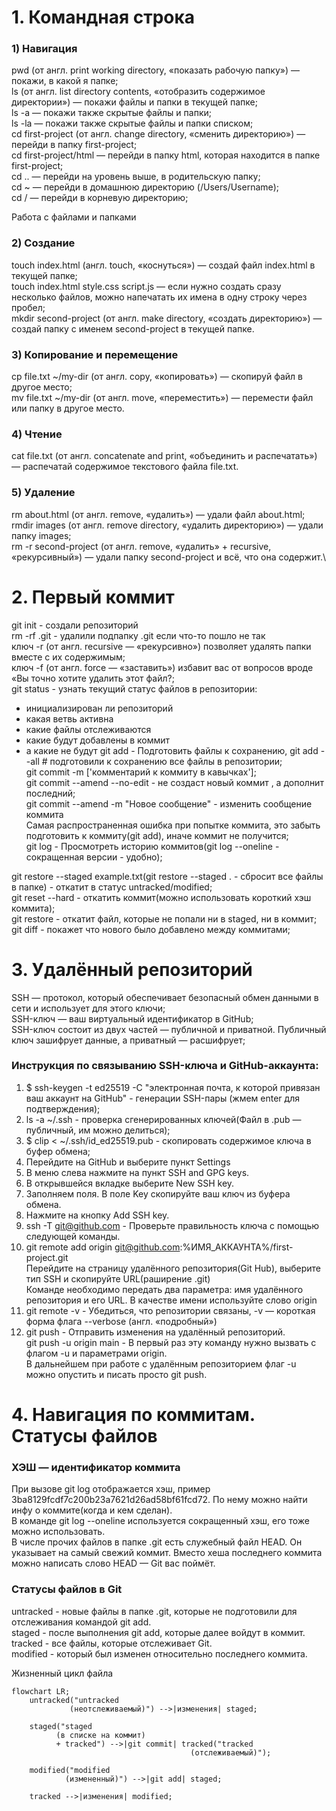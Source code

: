 # 1. Командная строка
### 1) Навигация
pwd (от англ. print working directory, «показать рабочую папку») — покажи, в какой я папке;  
ls (от англ. list directory contents, «отобразить содержимое директории») — покажи файлы и папки в текущей папке;  
ls -a — покажи также скрытые файлы и папки;  
ls -la — покажи также скрытые файлы и папки списком;  
cd first-project (от англ. change directory, «сменить директорию») — перейди в папку first-project;  
cd first-project/html — перейди в папку html, которая находится в папке first-project;  
cd .. — перейди на уровень выше, в родительскую папку;  
cd ~ — перейди в домашнюю директорию (/Users/Username);  
cd / — перейди в корневую директорию; 
 
Работа с файлами и папками  

### 2) Создание
touch index.html (англ. touch, «коснуться») — создай файл index.html в текущей папке;  
touch index.html style.css script.js — если нужно создать сразу несколько файлов, можно напечатать их имена в одну строку через пробел;  
mkdir second-project (от англ. make directory, «создать директорию») — создай папку с именем second-project в текущей папке.  
### 3) Копирование и перемещение  
cp file.txt ~/my-dir (от англ. copy, «копировать») — скопируй файл в другое место;  
mv file.txt ~/my-dir (от англ. move, «переместить») — перемести файл или папку в другое место.  
### 4) Чтение  
cat file.txt (от англ. concatenate and print, «объединить и распечатать») — распечатай содержимое текстового файла file.txt. 
### 5) Удаление  
rm about.html (от англ. remove, «удалить») — удали файл about.html;  
rmdir images (от англ. remove directory, «удалить директорию») — удали папку images;  
rm -r second-project (от англ. remove, «удалить» + recursive, «рекурсивный») — удали папку second-project и всё, что она содержит.\  

# 2. Первый коммит

git init - создали репозиторий   
rm -rf .git - удалили подпапку .git если что-то пошло не так  
	ключ -r (от англ. recursive — «рекурсивно») позволяет удалять папки вместе с их содержимым;  
	ключ -f (от англ. force — «заставить») избавит вас от вопросов вроде «Вы точно хотите удалить этот файл?;  
git status - узнать текущий статус файлов в репозитории:  
+ инициализирован ли репозиторий
+ какая ветвь активна
+ какие файлы отслеживаются
+ какие будут добавлены в коммит
+ а какие не будут
git add - Подготовить файлы к сохранению, git add --all # подготовили к сохранению все файлы в репозитории;  
git commit -m ['комментарий к коммиту в кавычках'];    
git commit --amend --no-edit - не создаст новый коммит , а дополнит последний;  
git commit --amend -m "Новое сообщение"  -  изменить сообщение коммита     
Самая распространенная ошибка при попытке коммита, это забыть подготовить к коммиту(git add), иначе коммит не получится;  
git log - Просмотреть историю коммитов(git log --oneline - сокращенная версии - удобно);    

git restore --staged example.txt(git restore --staged . - сбросит все файлы в папке) - откатит в статус untracked/modified;   
git reset --hard <commit hash> - откатить коммит(можно использовать короткий хэш коммита);      
git restore <file> - откатит файл, которые не попали ни в staged, ни в коммит;  
git diff <commit hash> <commit hash> - покажет что нового было добавлено между коммитами;  



# 3. Удалённый репозиторий
SSH — протокол, который обеспечивает безопасный обмен данными в сети и использует для этого ключи;    
SSH-ключ — ваш виртуальный идентификатор в GitHub;    
SSH-ключ состоит из двух частей — публичной и приватной. Публичный ключ зашифрует данные, а приватный — расшифрует;    

### Инструкция по связыванию SSH-ключа и GitHub-аккаунта: 
1. $ ssh-keygen -t ed25519 -C "электронная почта, к которой привязан ваш аккаунт на GitHub" - генерации SSH-пары (жмем enter для подтверждения);  
2. ls -a ~/.ssh - проверка сгенерированных ключей(Файл в .pub — публичный, им можно делиться);  
3. $ clip < ~/.ssh/id_ed25519.pub - скопировать содержимое ключа в буфер обмена;  
4. Перейдите на GitHub и выберите пункт Settings  
5. В меню слева нажмите на пункт SSH and GPG keys.  
6. В открывшейся вкладке выберите New SSH key.  
7. Заполняем поля. В поле Key скопируйте ваш ключ из буфера обмена.  
8. Нажмите на кнопку Add SSH key.  
9. ssh -T git@github.com - Проверьте правильность ключа с помощью следующей команды.  
10. git remote add origin git@github.com:%ИМЯ_АККАУНТА%/first-project.git   
	Перейдите на страницу удалённого репозитория(Git Hub), выберите тип SSH и скопируйте URL(раширение .git)   
	Команде необходимо передать два параметра: имя удалённого репозитория и его URL. В качестве имени используйте слово origin  
11. git remote -v - Убедиться, что репозитории связаны, -v — короткая форма флага --verbose (англ. «подробный»)  
12. git push - Отправить изменения на удалённый репозиторий.  
	git push -u origin main - В первый раз эту команду нужно вызвать с флагом -u и параметрами origin.    
	В дальнейшем при работе с удалённым репозиторием флаг -u можно опустить и писать просто git push.    

# 4. Навигация по коммитам. Статусы файлов

### ХЭШ — идентификатор коммита
При вызове git log отображается хэш, пример 3ba8129fcdf7c200b23a7621d26ad58bf61fcd72. По нему можно найти инфу о коммите(когда и кем сделан).  
В команде git log --oneline используется сокращенный хэш, его тоже можно использовать.  
В числе прочих файлов в папке .git есть служебный файл HEAD. Он указывает на самый свежий коммит. Вместо хеша последнего коммита можно написать слово HEAD — Git вас поймёт.  

### Статусы файлов в Git
untracked - новые файлы в папке .git, которые не подготовили для отслеживания командой git add.    
staged - после выполнения git add, которые далее войдут в коммит.  
tracked - все файлы, которые отслеживает Git.  
modified - который был изменен относительно последнего коммита.  

Жизненный цикл файла  
 
```mermaid
flowchart LR;
    untracked("untracked 
             (неотслеживаемый)") -->|изменения| staged;

    staged("staged 
          (в списке на коммит) 
          + tracked") -->|git commit| tracked("tracked 
                                        (отслеживаемый)");

    modified("modified 
            (измененный)") -->|git add| staged;

    tracked -->|изменения| modified;

```



